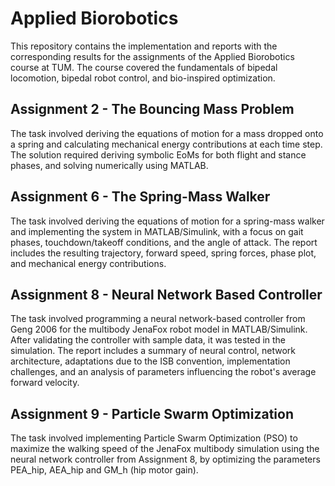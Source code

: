 # Applied Biorobotics

This repository contains the implementation and reports with the corresponding results for the assignments of the Applied Biorobotics course at TUM. The course covered the fundamentals of bipedal locomotion, bipedal robot control, and bio-inspired optimization.


## Assignment 2 - The Bouncing Mass Problem

The task involved deriving the equations of motion for a mass dropped onto a spring and calculating mechanical energy contributions at each time step. The solution required deriving symbolic EoMs for both flight and stance phases, and solving numerically using MATLAB. 

## Assignment 6 - The Spring-Mass Walker

The task involved deriving the equations of motion for a spring-mass walker and implementing the system in MATLAB/Simulink, with a focus on gait phases, touchdown/takeoff conditions, and the angle of attack. The report includes the resulting trajectory, forward speed, spring forces, phase plot, and mechanical energy contributions.

## Assignment 8 - Neural Network Based Controller

The task involved programming a neural network-based controller from Geng 2006 for the multibody JenaFox robot model in MATLAB/Simulink. After validating the controller with sample data, it was tested in the simulation. The report includes a summary of neural control, network architecture, adaptations due to the ISB convention, implementation challenges, and an analysis of parameters influencing the robot's average forward velocity.

## Assignment 9 - Particle Swarm Optimization

The task involved implementing Particle Swarm Optimization (PSO) to maximize the walking speed of the JenaFox multibody simulation using the neural network controller from Assignment 8, by optimizing the parameters PEA_hip, AEA_hip and GM_h (hip motor gain).

